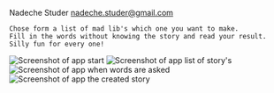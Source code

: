 Nadeche Studer <nadeche.studer@gmail.com>

	Chose form a list of mad lib's which one you want to make.
	Fill in the words without knowing the story and read your result. 
	Silly fun for every one!

![Screenshot of app start](master/doc/Screenshot_start.png)
![Screenshot of app list of story's](master/doc/Screenshot_list.png)
![Screenshot of app when words are asked](master/doc/Screenshot_askWords.png)
![Screenshot of app the created story](master/doc/Screenshot_story.png)